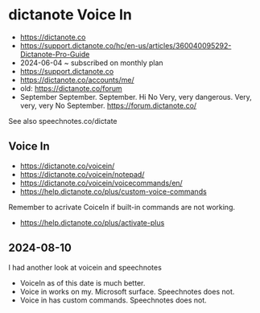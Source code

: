 # dictanote Voice In

* https://dictanote.co
* https://support.dictanote.co/hc/en-us/articles/360040095292-Dictanote-Pro-Guide
* 2024-06-04 ~ subscribed on monthly plan
* https://support.dictanote.co
* https://dictanote.co/accounts/me/
* old: https://dictanote.co/forum
* September September. September. Hi No Very, very dangerous. Very, very, very No September. https://forum.dictanote.co/

See also speechnotes.co/dictate

## Voice In

* https://dictanote.co/voicein/
* https://dictanote.co/voicein/notepad/
* https://dictanote.co/voicein/voicecommands/en/
* https://help.dictanote.co/plus/custom-voice-commands

Remember to acrivate CoiceIn if built-in commands are not working.

* https://help.dictanote.co/plus/activate-plus



## 2024-08-10

I had another look at voicein and speechnotes
* VoiceIn as of this date is much better.
* Voice in works on my. Microsoft surface. Speechnotes does not.
* Voice in has custom commands. Speechnotes does not.
